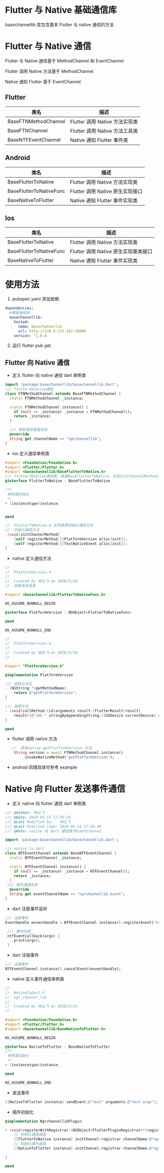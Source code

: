 # Flutter 与 Native 基础通信库

basechannellib 库包含基本 Flutter 与 native 通信的方法

# Flutter 与 Native 通信

Flutter 与 Native 通信基于 MethodChannel 和 EventChannel

Flutter 调用 Native 方法基于 MethodChannel

Native 通知 Flutter 基于 EventChannel

## Flutter

| 类名                 | 描述                           |
| -------------------- | ------------------------------ |
| BaseFTNMethodChannel | Flutter 调用 Native 方法实现类 |
| BaseFTNChannel       | Flutter 调用 Native 方法工具类 |
| BaseNTFEventChannel  | Native 通知 Flutter 事件类     |

## Android

| 类名                    | 描述                             |
| ----------------------- | -------------------------------- |
| BaseFlutterToNative     | Flutter 调用 Native 方法实现类   |
| BaseFlutterToNativeFunc | Flutter 调用 Native 原生实现接口 |
| BaseNativeToFlutter     | Native 通知 Flutter 事件实现类   |

## Ios

| 类名                    | 描述                                 |
| ----------------------- | ------------------------------------ |
| BaseFlutterToNative     | Flutter 调用 Native 方法实现类       |
| BaseFlutterToNativeFunc | Flutter 调用 Native 原生实现基类接口 |
| BaseNativeToFlutter     | Native 通知 Flutter 事件实现类       |

# 使用方法

1. pubspec.yaml 添加依赖

```yaml
dependencies:
  #基础通信层
  basechannellib:
    hosted:
      name: basechannellib
      url: http://139.9.115.167:10088
    version: ^1.0.0
```

2. 运行 flutter pub get

## Flutter 向 Native 通信

- 定义 flutter 向 native 通信 dart 单例类

```dart
import 'package:basechannellib/basechannellib.dart';
/// flutter向native通信
class FTNMethodChannel extends BaseFTNMethodChannel {
  static FTNMethodChannel _instance;

  static FTNMethodChannel instance() {
    if (null == _instance) _instance = FTNMethodChannel();
    return _instance;
  }

  /// 获取通信通道名称
  @override
  String get channelName => "ngrchannellib";
}
```

- ios 定义通信单例类

```objective-c
#import <Foundation/Foundation.h>
#import <Flutter/Flutter.h>
#import <basechannellib/BaseFlutterToNative.h>
/// flutter向native通信类，继承BaseFlutterToNative，实现initChannelMothed方法
@interface FlutterToNative : BaseFlutterToNative

/**
 单例类初始化
 */
+ (instancetype)instance;


@end
```

```objective-c
//  FlutterToNative.m 实现基类初始化通信方法
//  初始化通信方法
-(void)initChannelMothed{
    [self registerMethod:[[PlatformVersion alloc]init]];
    [self registerMethod:[[TestNativeEvent alloc]init]];
}
```

- native 定义通信方法

```objective-c
//
//  PlatformVersion.h
//
//  Created by 林云飞 on 2020/5/28.
//  获取版本信息

#import <basechannellib/FlutterToNativeFunc.h>

NS_ASSUME_NONNULL_BEGIN

@interface PlatformVersion : NSObject<FlutterToNativeFunc>

@end

NS_ASSUME_NONNULL_END

```

```objective-c
//
//  PlatformVersion.m
//
//  Created by 林云飞 on 2020/5/28.
//

#import "PlatformVersion.h"

@implementation PlatformVersion

/// 获取方法名
- (NSString *)getMethodName{
    return @"getPlatformVersion";
}

/// 调用方法
- (void)callMethod:(id)arguments result:(FlutterResult)result{
    result([@"iOS " stringByAppendingString:[[UIDevice currentDevice] systemVersion]]);
}

@end

```

- flutter 调用 native 方法

```dart
   //  调用native getPlatformVersion 方法
    String version = await FTNMethodChannel.instance()
        .invokeNativeMethod('getPlatformVersion');
```

- android 同理具体可参考 example

# Native 向 Flutter 发送事件通信

- 定义 native 向 flutter 通信 dart 单例类

```dart
/// @Author: 林云飞
/// @Date: 2020-05-13 17:56:28
/// @Last Modified by:   林云飞
/// @Last Modified time: 2020-05-13 17:56:28
/// @Note: native 向 dart 通信基于EventChannel

import 'package:basechannellib/basechannellib.dart';

/// native to dart
class NTFEventChannel extends BaseNTFEventChannel {
  static NTFEventChannel _instance;

  static NTFEventChannel instance() {
    if (null == _instance) _instance = NTFEventChannel();
    return _instance;
  }
 /// 事件通道名称
  @override
  String get eventChannelName => "ngrchannellib_event";
}

```

- dart 注册事件监听

```dart
/// 注册事件
EventHandle enventHandle = NTFEventChannel.instance().registerEvent("test", ntfEventCallback);

 /// 事件回调
 ntfEventCallback(args) {
    print(args);
 }
```

- dart 注销事件

```dart
/// 注销事件
NTFEventChannel.instance().cancelEvent(enventHandle);

```

- native 定义事件通信单例类

```objective-c
//
//  NativeToDart.h
//  ngr_channel_lib
//
//  Created by 林云飞 on 2020/5/25.
//

#import <Foundation/Foundation.h>
#import <Flutter/Flutter.h>
#import <basechannellib/BaseNativeToFlutter.h>

NS_ASSUME_NONNULL_BEGIN

@interface NativeToFlutter : BaseNativeToFlutter
/**
 单例类初始化
 */
+ (instancetype)instance;

@end

NS_ASSUME_NONNULL_END

```

- 发送事件

```objective-c
[[NativeToFlutter instance] sendEvent:@"test" arguments:@"test args"];
```

- 插件初始化

```objective-c
@implementation NgrchannellibPlugin

+ (void)registerWithRegistrar:(NSObject<FlutterPluginRegistrar>*)registrar {
    // 初始化通信通道
    [[FlutterToNative instance] initChannel:registrar channelName:@"ngrchannellib"];
    // 初始化事件通道
    [[NativeToFlutter instance] initChannel:registrar channelName:@"ngrchannellib_event"];

}

@end

```
